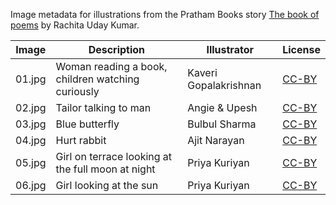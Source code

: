 Image metadata for illustrations from the Pratham Books story [The book of poems](https://storyweaver.org.in/stories/2911-the-book-of-poems) by Rachita Uday Kumar.

Image | Description | Illustrator | License
----- | ----------- | ----------- | -------
01.jpg | Woman reading a book, children watching curiously | Kaveri Gopalakrishnan | [CC-BY](https://creativecommons.org/licenses/by/4.0/)
02.jpg | Tailor talking to man | Angie & Upesh | [CC-BY](https://creativecommons.org/licenses/by/4.0/)
03.jpg | Blue butterfly | Bulbul Sharma | [CC-BY](https://creativecommons.org/licenses/by/4.0/)
04.jpg | Hurt rabbit  | Ajit Narayan | [CC-BY](https://creativecommons.org/licenses/by/4.0/)
05.jpg | Girl on terrace looking at the full moon at night  | Priya Kuriyan | [CC-BY](https://creativecommons.org/licenses/by/4.0/)
06.jpg | Girl looking at the sun | Priya Kuriyan | [CC-BY](https://creativecommons.org/licenses/by/4.0/)